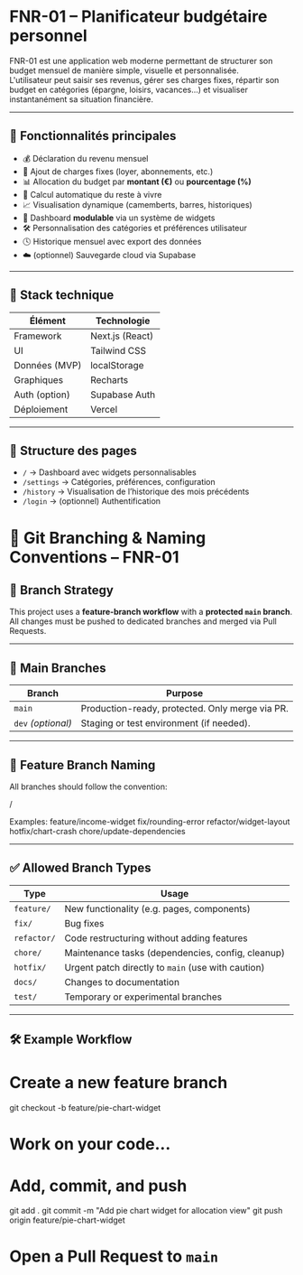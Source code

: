 # FNR-01 – Planificateur budgétaire personnel

FNR-01 est une application web moderne permettant de structurer son budget mensuel de manière simple, visuelle et personnalisée.  
L'utilisateur peut saisir ses revenus, gérer ses charges fixes, répartir son budget en catégories (épargne, loisirs, vacances...) et visualiser instantanément sa situation financière.

---

## 🔧 Fonctionnalités principales

- 💰 Déclaration du revenu mensuel
- 🧾 Ajout de charges fixes (loyer, abonnements, etc.)
- 📊 Allocation du budget par **montant (€)** ou **pourcentage (%)**
- 🧮 Calcul automatique du reste à vivre
- 📈 Visualisation dynamique (camemberts, barres, historiques)
- 🧩 Dashboard **modulable** via un système de widgets
- 🛠️ Personnalisation des catégories et préférences utilisateur
- 🕓 Historique mensuel avec export des données
- ☁️ (optionnel) Sauvegarde cloud via Supabase

---

## 🧱 Stack technique

| Élément        | Technologie        |
|----------------|--------------------|
| Framework      | Next.js (React)    |
| UI             | Tailwind CSS       |
| Données (MVP)  | localStorage       |
| Graphiques     | Recharts           |
| Auth (option)  | Supabase Auth      |
| Déploiement    | Vercel             |

---

## 🚀 Structure des pages

- `/` → Dashboard avec widgets personnalisables
- `/settings` → Catégories, préférences, configuration
- `/history` → Visualisation de l’historique des mois précédents
- `/login` → (optionnel) Authentification

# 🌿 Git Branching & Naming Conventions – FNR-01

## 🧭 Branch Strategy

This project uses a **feature-branch workflow** with a **protected `main` branch**.  
All changes must be pushed to dedicated branches and merged via Pull Requests.

---

## 📌 Main Branches

| Branch | Purpose |
|--------|---------|
| `main` | Production-ready, protected. Only merge via PR. |
| `dev` *(optional)* | Staging or test environment (if needed). |

---

## 🔧 Feature Branch Naming

All branches should follow the convention:

<type>/<short-description>

Examples:
feature/income-widget
fix/rounding-error
refactor/widget-layout
hotfix/chart-crash
chore/update-dependencies

---

## ✅ Allowed Branch Types

| Type       | Usage                                               |
|------------|-----------------------------------------------------|
| `feature/` | New functionality (e.g. pages, components)          |
| `fix/`     | Bug fixes                                           |
| `refactor/`| Code restructuring without adding features          |
| `chore/`   | Maintenance tasks (dependencies, config, cleanup)   |
| `hotfix/`  | Urgent patch directly to `main` (use with caution)  |
| `docs/`    | Changes to documentation                            |
| `test/`    | Temporary or experimental branches                  |

---

## 🛠️ Example Workflow

# Create a new feature branch
git checkout -b feature/pie-chart-widget

# Work on your code...

# Add, commit, and push
git add .
git commit -m "Add pie chart widget for allocation view"
git push origin feature/pie-chart-widget

# Open a Pull Request to `main`
